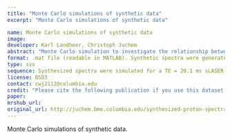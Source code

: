 ```yaml
---
title: "Monte Carlo simulations of synthetic data"
excerpt: "Monte Carlo simulations of synthetic data"

name: Monte Carlo simulations of synthetic data
image:
developer: Karl Landheer, Christoph Juchem
abstract: "Monte Carlo simulation to investigate the relationship between CRLB and SD for all fitted parameters from linear combination modeling. More details about the acquisition can be found in the reference below."
format: .mat file (readable in MATLAB). Synthetic spectra were generated from MARSS, fitting was performed in INSPECTOR. Both MARSS and INSPECTOR are based in MATLAB.
type: svs
sequence: Synthesized spectra were simulated for a TE = 20.1 ms sLASER sequence
license: BSD3
contact: cwj2112@columbia.edu
credit: "Please cite the following publication if you use this dataset: Landheer K, Juchem C. Are Cramér-Rao Lower Bounds an Accurate Estimate for Standard Deviations in In Vivo Magnetic Resonance Spectroscopy? NMR Biomed. [In press]"
paper:
mrshub_url:
original_url: http://juchem.bme.columbia.edu/synthesized-proton-spectra-monte-carlo-simulations
---
```


Monte Carlo simulations of synthetic data.
